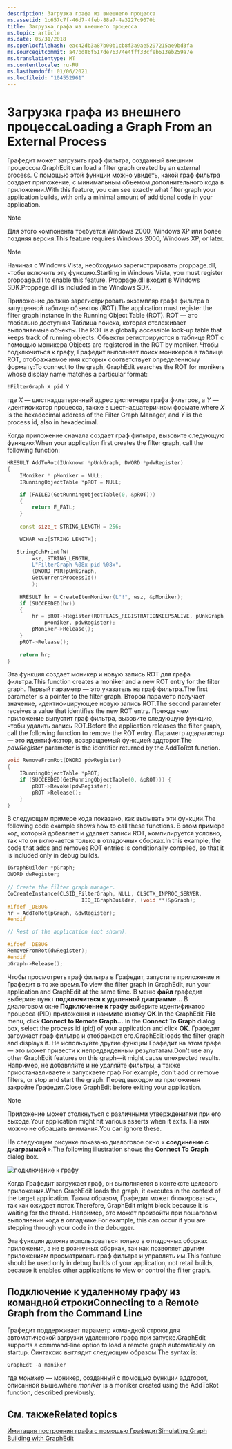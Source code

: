 ```yaml
---
description: Загрузка графа из внешнего процесса
ms.assetid: 1c657c7f-46d7-4feb-88a7-4a3227c9070b
title: Загрузка графа из внешнего процесса
ms.topic: article
ms.date: 05/31/2018
ms.openlocfilehash: eac42db3a87b00b1cb8f3a9ae5297215ae9bd3fa
ms.sourcegitcommit: a47bd86f517de76374e4fff33cfeb613eb259a7e
ms.translationtype: MT
ms.contentlocale: ru-RU
ms.lasthandoff: 01/06/2021
ms.locfileid: "104552961"
---
```

# <a name="loading-a-graph-from-an-external-process"></a><span data-ttu-id="98a2a-103">Загрузка графа из внешнего процесса</span><span class="sxs-lookup"><span data-stu-id="98a2a-103">Loading a Graph From an External Process</span></span>

<span data-ttu-id="98a2a-104">Графедит может загрузить граф фильтра, созданный внешним процессом.</span><span class="sxs-lookup"><span data-stu-id="98a2a-104">GraphEdit can load a filter graph created by an external process.</span></span> <span data-ttu-id="98a2a-105">С помощью этой функции можно увидеть, какой граф фильтра создает приложение, с минимальным объемом дополнительного кода в приложении.</span><span class="sxs-lookup"><span data-stu-id="98a2a-105">With this feature, you can see exactly what filter graph your application builds, with only a minimal amount of additional code in your application.</span></span>

> [!Note]  
> <span data-ttu-id="98a2a-106">Для этого компонента требуется Windows 2000, Windows XP или более поздняя версия.</span><span class="sxs-lookup"><span data-stu-id="98a2a-106">This feature requires Windows 2000, Windows XP, or later.</span></span>

 

> [!Note]  
> <span data-ttu-id="98a2a-107">Начиная с Windows Vista, необходимо зарегистрировать proppage.dll, чтобы включить эту функцию.</span><span class="sxs-lookup"><span data-stu-id="98a2a-107">Starting in Windows Vista, you must register proppage.dll to enable this feature.</span></span> <span data-ttu-id="98a2a-108">Proppage.dll входит в Windows SDK.</span><span class="sxs-lookup"><span data-stu-id="98a2a-108">Proppage.dll is included in the Windows SDK.</span></span>

 

<span data-ttu-id="98a2a-109">Приложение должно зарегистрировать экземпляр графа фильтра в запущенной таблице объектов (ROT).</span><span class="sxs-lookup"><span data-stu-id="98a2a-109">The application must register the filter graph instance in the Running Object Table (ROT).</span></span> <span data-ttu-id="98a2a-110">ROT — это глобально доступная Таблица поиска, которая отслеживает выполняемые объекты.</span><span class="sxs-lookup"><span data-stu-id="98a2a-110">The ROT is a globally accessible look-up table that keeps track of running objects.</span></span> <span data-ttu-id="98a2a-111">Объекты регистрируются в таблице ROT с помощью моникера.</span><span class="sxs-lookup"><span data-stu-id="98a2a-111">Objects are registered in the ROT by moniker.</span></span> <span data-ttu-id="98a2a-112">Чтобы подключиться к графу, Графедит выполняет поиск моникеров в таблице ROT, отображаемое имя которых соответствует определенному формату:</span><span class="sxs-lookup"><span data-stu-id="98a2a-112">To connect to the graph, GraphEdit searches the ROT for monikers whose display name matches a particular format:</span></span>


```C++
!FilterGraph X pid Y
```



<span data-ttu-id="98a2a-113">где *X* — шестнадцатеричный адрес диспетчера графа фильтров, а *Y* — идентификатор процесса, также в шестнадцатеричном формате.</span><span class="sxs-lookup"><span data-stu-id="98a2a-113">where *X* is the hexadecimal address of the Filter Graph Manager, and *Y* is the process id, also in hexadecimal.</span></span>

<span data-ttu-id="98a2a-114">Когда приложение сначала создает граф фильтра, вызовите следующую функцию:</span><span class="sxs-lookup"><span data-stu-id="98a2a-114">When your application first creates the filter graph, call the following function:</span></span>


```C++
HRESULT AddToRot(IUnknown *pUnkGraph, DWORD *pdwRegister) 
{
    IMoniker * pMoniker = NULL;
    IRunningObjectTable *pROT = NULL;

    if (FAILED(GetRunningObjectTable(0, &pROT))) 
    {
        return E_FAIL;
    }
    
    const size_t STRING_LENGTH = 256;

    WCHAR wsz[STRING_LENGTH];
 
   StringCchPrintfW(
        wsz, STRING_LENGTH, 
        L"FilterGraph %08x pid %08x", 
        (DWORD_PTR)pUnkGraph, 
        GetCurrentProcessId()
        );
    
    HRESULT hr = CreateItemMoniker(L"!", wsz, &pMoniker);
    if (SUCCEEDED(hr)) 
    {
        hr = pROT->Register(ROTFLAGS_REGISTRATIONKEEPSALIVE, pUnkGraph,
            pMoniker, pdwRegister);
        pMoniker->Release();
    }
    pROT->Release();
    
    return hr;
}
```



<span data-ttu-id="98a2a-115">Эта функция создает моникер и новую запись ROT для графа фильтра.</span><span class="sxs-lookup"><span data-stu-id="98a2a-115">This function creates a moniker and a new ROT entry for the filter graph.</span></span> <span data-ttu-id="98a2a-116">Первый параметр — это указатель на граф фильтра.</span><span class="sxs-lookup"><span data-stu-id="98a2a-116">The first parameter is a pointer to the filter graph.</span></span> <span data-ttu-id="98a2a-117">Второй параметр получает значение, идентифицирующее новую запись ROT.</span><span class="sxs-lookup"><span data-stu-id="98a2a-117">The second parameter receives a value that identifies the new ROT entry.</span></span> <span data-ttu-id="98a2a-118">Прежде чем приложение выпустит граф фильтра, вызовите следующую функцию, чтобы удалить запись ROT.</span><span class="sxs-lookup"><span data-stu-id="98a2a-118">Before the application releases the filter graph, call the following function to remove the ROT entry.</span></span> <span data-ttu-id="98a2a-119">Параметр *пдврегистер* — это идентификатор, возвращаемый функцией аддторот.</span><span class="sxs-lookup"><span data-stu-id="98a2a-119">The *pdwRegister* parameter is the identifier returned by the AddToRot function.</span></span>


```C++
void RemoveFromRot(DWORD pdwRegister)
{
    IRunningObjectTable *pROT;
    if (SUCCEEDED(GetRunningObjectTable(0, &pROT))) {
        pROT->Revoke(pdwRegister);
        pROT->Release();
    }
}
```



<span data-ttu-id="98a2a-120">В следующем примере кода показано, как вызывать эти функции.</span><span class="sxs-lookup"><span data-stu-id="98a2a-120">The following code example shows how to call these functions.</span></span> <span data-ttu-id="98a2a-121">В этом примере код, который добавляет и удаляет записи ROT, компилируется условно, так что он включается только в отладочных сборках.</span><span class="sxs-lookup"><span data-stu-id="98a2a-121">In this example, the code that adds and removes ROT entries is conditionally compiled, so that it is included only in debug builds.</span></span>


```C++
IGraphBuilder *pGraph;
DWORD dwRegister;
    
// Create the filter graph manager.
CoCreateInstance(CLSID_FilterGraph, NULL, CLSCTX_INPROC_SERVER,
                        IID_IGraphBuilder, (void **)&pGraph);
#ifdef _DEBUG
hr = AddToRot(pGraph, &dwRegister);
#endif

// Rest of the application (not shown).

#ifdef _DEBUG
RemoveFromRot(dwRegister);
#endif
pGraph->Release();
```



<span data-ttu-id="98a2a-122">Чтобы просмотреть граф фильтра в Графедит, запустите приложение и Графедит в то же время.</span><span class="sxs-lookup"><span data-stu-id="98a2a-122">To view the filter graph in GraphEdit, run your application and GraphEdit at the same time.</span></span> <span data-ttu-id="98a2a-123">В меню **файл** графедит выберите пункт **подключиться к удаленной диаграмме...** В диалоговом окне **Подключение к графу** выберите идентификатор процесса (PID) приложения и нажмите кнопку **ОК**.</span><span class="sxs-lookup"><span data-stu-id="98a2a-123">In the GraphEdit **File** menu, click **Connect to Remote Graph...** In the **Connect To Graph** dialog box, select the process id (pid) of your application and click **OK**.</span></span> <span data-ttu-id="98a2a-124">Графедит загружает граф фильтра и отображает его.</span><span class="sxs-lookup"><span data-stu-id="98a2a-124">GraphEdit loads the filter graph and displays it.</span></span> <span data-ttu-id="98a2a-125">Не используйте другие функции Графедит на этом графе — это может привести к непредвиденным результатам.</span><span class="sxs-lookup"><span data-stu-id="98a2a-125">Don't use any other GraphEdit features on this graph—it might cause unexpected results.</span></span> <span data-ttu-id="98a2a-126">Например, не добавляйте и не удаляйте фильтры, а также приостанавливаете и запускаете граф.</span><span class="sxs-lookup"><span data-stu-id="98a2a-126">For example, don't add or remove filters, or stop and start the graph.</span></span> <span data-ttu-id="98a2a-127">Перед выходом из приложения закройте Графедит.</span><span class="sxs-lookup"><span data-stu-id="98a2a-127">Close GraphEdit before exiting your application.</span></span>

> [!Note]  
> <span data-ttu-id="98a2a-128">Приложение может столкнуться с различными утверждениями при его выходе.</span><span class="sxs-lookup"><span data-stu-id="98a2a-128">Your application might hit various asserts when it exits.</span></span> <span data-ttu-id="98a2a-129">На них можно не обращать внимания.</span><span class="sxs-lookup"><span data-stu-id="98a2a-129">You can ignore these.</span></span>

 

<span data-ttu-id="98a2a-130">На следующем рисунке показано диалоговое окно « **соединение с диаграммой** ».</span><span class="sxs-lookup"><span data-stu-id="98a2a-130">The following illustration shows the **Connect To Graph** dialog box.</span></span>

![подключение к графу](images/gedit-spy.png)

<span data-ttu-id="98a2a-132">Когда Графедит загружает граф, он выполняется в контексте целевого приложения.</span><span class="sxs-lookup"><span data-stu-id="98a2a-132">When GraphEdit loads the graph, it executes in the context of the target application.</span></span> <span data-ttu-id="98a2a-133">Таким образом, Графедит может блокироваться, так как ожидает поток.</span><span class="sxs-lookup"><span data-stu-id="98a2a-133">Therefore, GraphEdit might block because it is waiting for the thread.</span></span> <span data-ttu-id="98a2a-134">Например, это может произойти при пошаговом выполнении кода в отладчике.</span><span class="sxs-lookup"><span data-stu-id="98a2a-134">For example, this can occur if you are stepping through your code in the debugger.</span></span>

<span data-ttu-id="98a2a-135">Эта функция должна использоваться только в отладочных сборках приложения, а не в розничных сборках, так как позволяет другим приложениям просматривать граф фильтра и управлять им.</span><span class="sxs-lookup"><span data-stu-id="98a2a-135">This feature should be used only in debug builds of your application, not retail builds, because it enables other applications to view or control the filter graph.</span></span>

## <a name="connecting-to-a-remote-graph-from-the-command-line"></a><span data-ttu-id="98a2a-136">Подключение к удаленному графу из командной строки</span><span class="sxs-lookup"><span data-stu-id="98a2a-136">Connecting to a Remote Graph from the Command Line</span></span>

<span data-ttu-id="98a2a-137">Графедит поддерживает параметр командной строки для автоматической загрузки удаленного графа при запуске.</span><span class="sxs-lookup"><span data-stu-id="98a2a-137">GraphEdit supports a command-line option to load a remote graph automatically on startup.</span></span> <span data-ttu-id="98a2a-138">Синтаксис выглядит следующим образом.</span><span class="sxs-lookup"><span data-stu-id="98a2a-138">The syntax is:</span></span>


```C++
GraphEdt -a moniker
```



<span data-ttu-id="98a2a-139">где *моникер* — моникер, созданный с помощью функции аддторот, описанной выше.</span><span class="sxs-lookup"><span data-stu-id="98a2a-139">where *moniker* is a moniker created using the AddToRot function, described previously.</span></span>

## <a name="related-topics"></a><span data-ttu-id="98a2a-140">См. также</span><span class="sxs-lookup"><span data-stu-id="98a2a-140">Related topics</span></span>

<dl> <dt>

[<span data-ttu-id="98a2a-141">Имитация построения графа с помощью Графедит</span><span class="sxs-lookup"><span data-stu-id="98a2a-141">Simulating Graph Building with GraphEdit</span></span>](simulating-graph-building-with-graphedit.md)
</dt> </dl>

 

 



